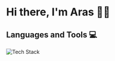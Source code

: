 <h1 align="left">Hi there, I'm Aras 👋🏻 </h1>


<h2 align='left''> Languages and Tools 💻 </h2>


![Tech Stack](https://cardify.vercel.app/api/badges?border=false&borderColor=%23ddd&borderWidth=2&iconColor=&icons=html5%2Ccss3%2Cjavascript%2Creact%2Cbootstrap%2Csass%2Cless&preset=deep-blue&shadow=true&width=80)

